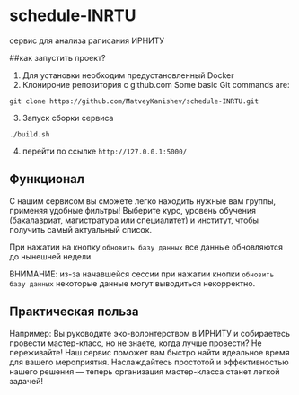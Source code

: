 # schedule-INRTU
сервис для анализа раписания ИРНИТУ

##как запустить проект?


1) Для установки необходим предустановленный Docker
2) Клонироние репозитория с github.com
    Some basic Git commands are:
```
git clone https://github.com/MatveyKanishev/schedule-INRTU.git
```
3) Запуск сборки сервиса
```commandline
./build.sh
```
4) перейти по ссылке ``http://127.0.0.1:5000/``
## Функционал

С нашим сервисом вы сможете легко находить нужные 
вам группы, применяя удобные фильтры! Выберите курс, 
уровень обучения (бакалавриат, магистратура или специалитет) 
и институт, чтобы получить самый актуальный список.

При нажатии на кнопку `обновить базу данных` все данные обновляются до нынешней недели.

ВНИМАНИЕ: из-за начавшейся сессии при нажатии кнопки `обновить базу данных` некоторые данные могут выводиться некорректно.

## Практическая польза 

Например: Вы руководите эко-волонтерством в ИРНИТУ и 
собираетесь провести мастер-класс, но не знаете, когда 
лучше провести? Не переживайте! Наш сервис поможет 
вам быстро найти идеальное время для вашего мероприятия. 
Наслаждайтесь простотой и эффективностью нашего решения — 
теперь организация мастер-класса станет легкой задачей!






